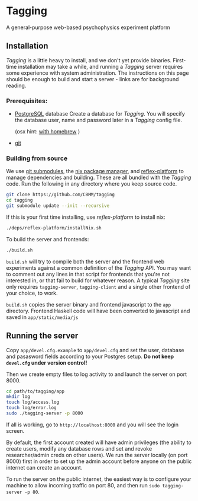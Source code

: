 # Tagging

A general-purpose web-based psychophysics experiment platform

## Installation

*Tagging* is a little heavy to install, and we don't yet provide binaries. First-time installation may take a while, and running a *Tagging* server requires some experience with system administration. The instructions on this page should be enough to build and start a server - links are for background reading.

### Prerequisites:

 - [PostgreSQL](https://postgresql.org) database
   Create a database for *Tagging*. You will specify the database user, name and password later in a *Tagging* config file.

   (osx hint: [with homebrew](http://exponential.io/blog/2015/02/21/install-postgresql-on-mac-os-x-via-brew/) )

 - [git](https://git-scm.com)

### Building from source

We use [git submodules](https://git-scm.com/book/en/v2/Git-Tools-Submodules), the [nix package manager](https://nixos.org/nix/), and [reflex-platform](https://github.com/reflex-frp/reflex-platform) to manage dependencies and building. These are all bundled with the *Tagging* code. Run the following in any directory where you keep source code.

```bash
git clone https://github.com/CBMM/tagging
cd tagging
git submodule update --init --recursive
```

If this is your first time installing, use *reflex-platform* to install nix:

```bash
./deps/reflex-platform/installNix.sh
```

To build the server and frontends:

```bash
./build.sh
```

`build.sh` will try to compile both the server and the frontend web experiments against a common definition of the *Tagging* API. You may want to comment out any lines in that script for frontends that you're not interested in, or that fail to build for whatever reason. A typical *Tagging* site only requires `tagging-server`, `tagging-client` and a single other frontend of your choice, to work.

`build.sh` copies the server binary and frontend javascript to the `app` directory. Frontend Haskell code will have been converted to javascript and saved in `app/static/media/js`

## Running the server

Copy `app/devel.cfg.example`  to `app/devel.cfg` and set the user, database and pasasword fields according to your Postgres setup. **Do not keep `devel.cfg` under version control!**

Then we create empty files to log activity to and launch the server on port 8000.

```bash
cd path/to/tagging/app
mkdir log
touch log/access.log
touch log/error.log
sudo ./tagging-server -p 8000
```

If all is working, go to `http://localhost:8000` and you will see the login screen.

By default, the first account created will have admin privileges (the ability to create users, modify any database rows and set and revoke researcher/admin creds on other users). We run the server locally (on port 8000) first in order to set up the admin account before anyone on the public internet can create an account.

To run the server on the public internet, the easiest way is to configure your machine to allow incoming traffic on port 80, and then run `sudo tagging-server -p 80`.
